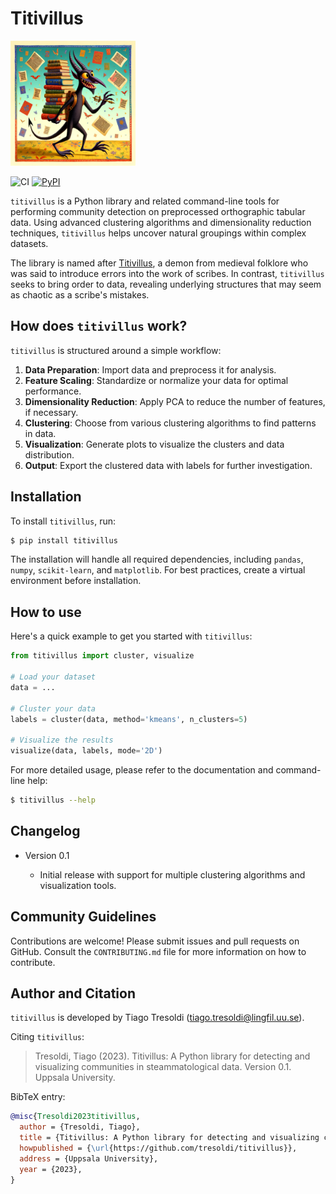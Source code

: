 # Titivillus

<img src="https://raw.githubusercontent.com/tresoldi/titivillus/main/docs/titivillus.png" width="200" alt="Titivillus"/>

![CI](https://github.com/tresoldi/titivillus/workflows/CI/badge.svg)
[![PyPI](https://img.shields.io/pypi/v/titivillus.svg)](https://pypi.org/project/titivillus)

`titivillus` is a Python library and related command-line tools for performing community detection on preprocessed orthographic tabular data. Using advanced clustering algorithms and dimensionality reduction techniques, `titivillus` helps uncover natural groupings within complex datasets.

The library is named after [Titivillus](https://en.wikipedia.org/wiki/Titivillus), a demon from medieval folklore who was said to introduce errors into the work of scribes. In contrast, `titivillus` seeks to bring order to data, revealing underlying structures that may seem as chaotic as a scribe's mistakes.

## How does `titivillus` work?

`titivillus` is structured around a simple workflow:

1. **Data Preparation**: Import data and preprocess it for analysis.
2. **Feature Scaling**: Standardize or normalize your data for optimal performance.
3. **Dimensionality Reduction**: Apply PCA to reduce the number of features, if necessary.
4. **Clustering**: Choose from various clustering algorithms to find patterns in data.
5. **Visualization**: Generate plots to visualize the clusters and data distribution.
6. **Output**: Export the clustered data with labels for further investigation.

## Installation

To install `titivillus`, run:

```bash
$ pip install titivillus
```

The installation will handle all required dependencies, including `pandas`, `numpy`, `scikit-learn`, and `matplotlib`. For best practices, create a virtual environment before installation.

## How to use

Here's a quick example to get you started with `titivillus`:

```python
from titivillus import cluster, visualize

# Load your dataset
data = ...

# Cluster your data
labels = cluster(data, method='kmeans', n_clusters=5)

# Visualize the results
visualize(data, labels, mode='2D')
```

For more detailed usage, please refer to the documentation and command-line help:

```bash
$ titivillus --help
```

## Changelog

- Version 0.1

  - Initial release with support for multiple clustering algorithms and visualization tools.

## Community Guidelines

Contributions are welcome! Please submit issues and pull requests on GitHub. Consult the `CONTRIBUTING.md` file for more information on how to contribute.

## Author and Citation

`titivillus` is developed by Tiago Tresoldi (tiago.tresoldi@lingfil.uu.se).

Citing `titivillus`:

> Tresoldi, Tiago (2023). Titivillus: A Python library for detecting and visualizing communities in steammatological data. Version 0.1. Uppsala University.

BibTeX entry:

```bibtex
@misc{Tresoldi2023titivillus,
  author = {Tresoldi, Tiago},
  title = {Titivillus: A Python library for detecting and visualizing communities in stemmatological data},
  howpublished = {\url{https://github.com/tresoldi/titivillus}},
  address = {Uppsala University},
  year = {2023},
}
```